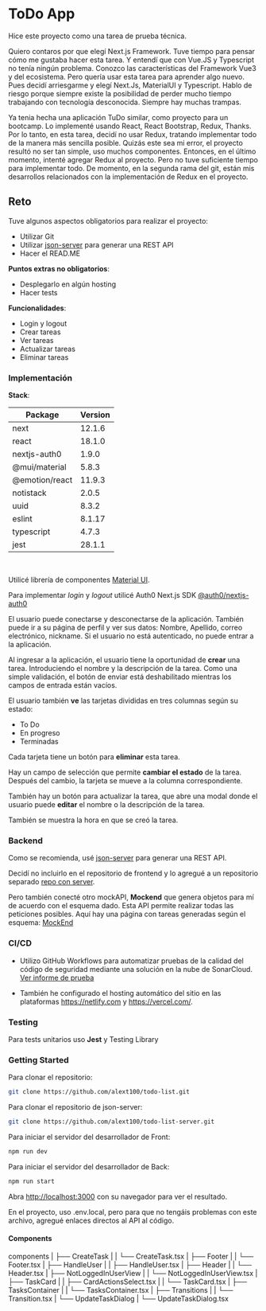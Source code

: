 # ToDo App

Hice este proyecto como una tarea de prueba técnica.

Quiero contaros por que elegí Next.js Framework. Tuve tiempo para pensar cómo me gustaba hacer esta tarea. Y entendí que con Vue.JS y Typescript no tenía ningún problema. Conozco las características del Framework Vue3 y del ecosistema. Pero quería usar esta tarea para aprender algo nuevo. Pues decidí arriesgarme y elegí Next.Js, MaterialUI y Typescript. Hablo de riesgo porque siempre existe la posibilidad de perder mucho tiempo trabajando con tecnología desconocida. Siempre hay muchas trampas.

Ya tenia hecha una aplicación TuDo similar, como proyecto para un bootcamp. Lo implementé usando React, React Bootstrap, Redux, Thanks. Por lo tanto, en esta tarea, decidí no usar Redux, tratando implementar todo de la manera más sencilla posible. Quizás este sea mi error, el proyecto resultó no ser tan simple, uso muchos componentes. Entonces, en el último momento, intenté agregar Redux al proyecto. Pero no tuve suficiente tiempo para implementar todo. De momento, en la segunda rama del git, están mis desarrollos relacionados con la implementación de Redux en el proyecto.

## Reto

Tuve algunos aspectos obligatorios para realizar el proyecto:

- Utilizar Git
- Utilizar [json-server](https://github.com/typicode/json-server) para generar una REST API
- Hacer el READ.ME

**Puntos extras no obligatorios**:

- Desplegarlo en algún hosting
- Hacer tests

**Funcionalidades**:

- Login y logout
- Crear tareas
- Ver tareas
- Actualizar tareas
- Eliminar tareas

### Implementación

**Stack**:

| Package        | Version |
| -------------- | ------- |
| next           | 12.1.6  |
| react          | 18.1.0  |
| nextjs-auth0   | 1.9.0   |
| @mui/material  | 5.8.3   |
| @emotion/react | 11.9.3  |
| notistack      | 2.0.5   |
| uuid           | 8.3.2   |
| eslint         | 8.1.17  |
| typescript     | 4.7.3   |
| jest           | 28.1.1  |

<br>

Utilicé librería de componentes [Material UI](https://mui.com/material-ui/getting-started/overview/).

Para implementar _login_ y _logout_ utilicé Auth0 Next.js SDK [@auth0/nextjs-auth0](https://github.com/auth0/nextjs-auth0)

El usuario puede conectarse y desconectarse de la aplicación. También puede ir a su página de perfil y ver sus datos: Nombre, Apellido, correo electrónico, nickname.
Si el usuario no está autenticado, no puede entrar a la aplicación.

Al ingresar a la aplicación, el usuario tiene la oportunidad de **crear** una tarea. Introduciendo el nombre y la descripción de la tarea. Como una simple validación, el botón de enviar está deshabilitado mientras los campos de entrada están vacíos.

El usuario también **ve** las tarjetas divididas en tres columnas según su estado:

- To Do
- En progreso
- Terminadas

Cada tarjeta tiene un botón para **eliminar** esta tarea.

Hay un campo de selección que permite **cambiar el estado** de la tarea. Después del cambio, la tarjeta se mueve a la columna correspondiente.

También hay un botón para actualizar la tarea, que abre una modal donde el usuario puede **editar** el nombre o la descripción de la tarea.

También se muestra la hora en que se creó la tarea.

### Backend

Como se recomienda, usé [json-server](https://github.com/typicode/json-server) para generar una REST API.

Decidí no incluirlo en el repositorio de frontend y lo agregué a un repositorio separado [repo con server](https://github.com/alext100/todo-list-server).

Pero también conecté otro mockAPI, **Mockend** que genera objetos para mí de acuerdo con el esquema dado. Esta API permite realizar todas las peticiones posibles. Aquí hay una página con tareas generadas según el esquema: [MockEnd](https://mockend.com/alext100/todo-list/tasks)

### CI/CD

- Utilizo GitHub Workflows para automatizar pruebas de la calidad del código de seguridad mediante una solución en la nube de SonarCloud. [Ver informe de prueba](https://sonarcloud.io/summary/overall?id=todo-list)

- También he configurado el hosting automático del sitio en las plataformas https://netlify.com y https://vercel.com/.

### Testing

Para tests unitarios uso **Jest** y Testing Library

### Getting Started

Para clonar el repositorio:

```bash
git clone https://github.com/alext100/todo-list.git
```

Para clonar el repositorio de json-server:

```bash
git clone https://github.com/alext100/todo-list-server.git
```

Para iniciar el servidor del desarrollador de Front:

```bash
npm run dev
```

Para iniciar el servidor del desarrollador de Back:

```bash
npm run start
```

Abra [http://localhost:3000](http://localhost:3000) con su navegador para ver el resultado.

En el proyecto, uso .env.local, pero para que no tengáis problemas con este archivo, agregué enlaces directos al API al código.

#### Components

components
| ├── CreateTask
| | └── CreateTask.tsx
| ├── Footer
| | └── Footer.tsx
| ├── HandleUser
| | ├── HandleUser.tsx
| ├── Header
| | └── Header.tsx
| ├── NotLoggedInUserView
| | └── NotLoggedInUserView.tsx
| ├── TaskCard
| | ├── CardActionsSelect.tsx
| | └── TaskCard.tsx
| ├── TasksContainer
| | └── TasksContainer.tsx
| ├── Transitions
| | └── Transition.tsx
| └── UpdateTaskDialog
| └── UpdateTaskDialog.tsx
